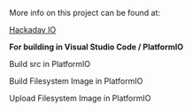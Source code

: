 More info on this project can be found at:

[Hackaday IO](https://hackaday.io/project/169286-chiming-clock)

**For building in Visual Studio Code / PlatformIO**

Build src in PlatformIO

Build Filesystem Image in PlatformIO

Upload Filesystem Image in PlatformIO
